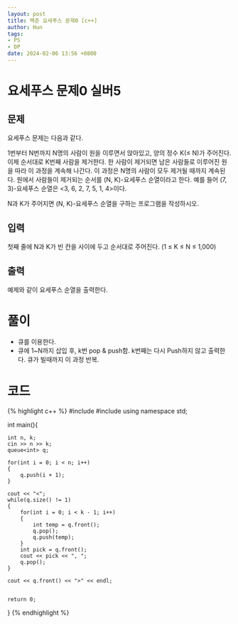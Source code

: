```yaml
---
layout: post
title: 백준 요세푸스 문제0 [c++]
author: Hun
tags:
- PS
- DP
date: 2024-02-06 13:56 +0800
---
```


# 요세푸스 문제0 실버5

## 문제
요세푸스 문제는 다음과 같다.

1번부터 N번까지 N명의 사람이 원을 이루면서 앉아있고, 양의 정수 K(≤ N)가 주어진다. 이제 순서대로 K번째 사람을 제거한다. 한 사람이 제거되면 남은 사람들로 이루어진 원을 따라 이 과정을 계속해 나간다. 이 과정은 N명의 사람이 모두 제거될 때까지 계속된다. 원에서 사람들이 제거되는 순서를 (N, K)-요세푸스 순열이라고 한다. 예를 들어 (7, 3)-요세푸스 순열은 <3, 6, 2, 7, 5, 1, 4>이다.

N과 K가 주어지면 (N, K)-요세푸스 순열을 구하는 프로그램을 작성하시오.

## 입력
첫째 줄에 N과 K가 빈 칸을 사이에 두고 순서대로 주어진다. (1 ≤ K ≤ N ≤ 1,000)

## 출력
예제와 같이 요세푸스 순열을 출력한다.

# 풀이
- 큐를 이용한다.
- 큐에 1~N까지 삽입 후, k번 pop & push함. k번째는 다시 Push하지 않고 출력한다. 큐가 빌때까지 이 과정 반복.

# 코드
{% highlight c++ %}
#include <iostream>
#include <queue>
using namespace std;

int main(){

    int n, k;
    cin >> n >> k;
    queue<int> q;
    
    for(int i = 0; i < n; i++)
    {
        q.push(i + 1);
    }

    cout << "<";
    while(q.size() != 1)
    {
        for(int i = 0; i < k - 1; i++)
        {
            int temp = q.front();
            q.pop();
            q.push(temp);
        }
        int pick = q.front();
        cout << pick << ", ";
        q.pop();
    }

    cout << q.front() << ">" << endl;


    return 0;
}
{% endhighlight %}